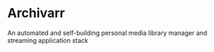 # Archivarr
 An automated and self-building personal media library manager and streaming application stack
